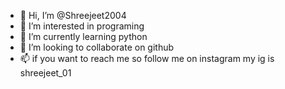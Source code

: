 - 👋 Hi, I’m @Shreejeet2004
- 👀 I’m interested in programing
- 🌱 I’m currently learning python
- 💞️ I’m looking to collaborate on github
- 📫 if you want to reach me so follow me on instagram my ig is shreejeet_01

<!---
Shreejeet2004/Shreejeet2004 is a ✨ special ✨ repository because its `README.md` (this file) appears on your GitHub profile.
You can click the Preview link to take a look at your changes.
--->
